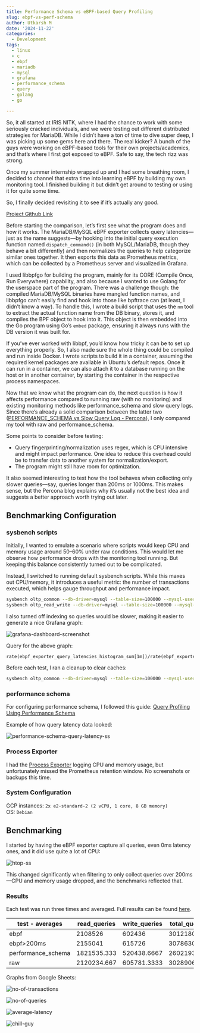 ```yaml
---
title: Performance Schema vs eBPF-based Query Profiling
slug: ebpf-vs-perf-schema
author: Utkarsh M
date: '2024-11-22'
categories:
  - Development
tags:
  - linux
  - c
  - ebpf
  - mariadb
  - mysql
  - grafana
  - performance_schema
  - query
  - golang
  - go

---
```


So, it all started at IRIS NITK, where I had the chance to work with some seriously cracked individuals, and we were testing out different distributed strategies for MariaDB. While I didn’t have a ton of time to dive super deep, I was picking up some gems here and there. The real kicker? A bunch of the guys were working on eBPF-based tools for their own projects/academics, and that’s where I first got exposed to eBPF. Safe to say, the tech rizz was strong.

Once my summer internship wrapped up and I had some breathing room, I decided to channel that extra time into learning eBPF by building my own monitoring tool. I finished building it but didn’t get around to testing or using it for quite some time.

So, I finally decided revisiting it to see if it’s actually any good.

[Project Github Link](https://github.com/Utkar5hM/mariadb-ebpf-exporter)

Before starting the comparison, let’s first see what the program does and how it works. The MariaDB/MySQL eBPF exporter collects query latencies—just as the name suggests—by hooking into the initial query execution function named `dispatch_command()` (in both MySQL/MariaDB, though they behave a bit differently) and then normalizes the queries to help categorize similar ones together. It then exports this data as Prometheus metrics, which can be collected by a Prometheus server and visualized in Grafana.

I used libbpfgo for building the program, mainly for its CORE (Compile Once, Run Everywhere) capability, and also because I wanted to use Golang for the userspace part of the program. There was a challenge though: the compiled MariaDB/MySQL binaries have mangled function names, and libbpfgo can’t easily find and hook into those like bpftrace can (at least, I didn’t know a way). To handle this, I wrote a build script that uses the `nm` tool to extract the actual function name from the DB binary, stores it, and compiles the BPF object to hook into it. This object is then embedded into the Go program using Go’s `embed` package, ensuring it always runs with the DB version it was built for.

If you’ve ever worked with libbpf, you’d know how tricky it can be to set up everything properly. So, I also made sure the whole thing could be compiled and run inside Docker. I wrote scripts to build it in a container, assuming the required kernel packages are available in Ubuntu’s default repos. Once it can run in a container, we can also attach it to a database running on the host or in another container, by starting the container in the respective process namespaces.

Now that we know what the program can do, the next question is how it affects performance compared to running raw (with no monitoring) and existing monitoring methods like performance_schema and slow query logs. Since there’s already a solid comparison between the latter two ([PERFORMANCE_SCHEMA vs Slow Query Log - Percona](https://www.percona.com/blog/performance_schema-vs-slow-query-log/)), I only compared my tool with raw and performance_schema.

Some points to consider before testing:
- Query fingerprinting/normalization uses regex, which is CPU intensive and might impact performance. One idea to reduce this overhead could be to transfer data to another system for normalization/export.
- The program might still have room for optimization.

It also seemed interesting to test how the tool behaves when collecting only slower queries—say, queries longer than 200ms or 1000ms. This makes sense, but the Percona blog explains why it’s usually not the best idea and suggests a better approach worth trying out later.

## Benchmarking Configuration

### sysbench scripts
Initially, I wanted to emulate a scenario where scripts would keep CPU and memory usage around 50–60% under raw conditions. This would let me observe how performance drops with the monitoring tool running. But keeping this balance consistently turned out to be complicated.

Instead, I switched to running default sysbench scripts. While this maxes out CPU/memory, it introduces a useful metric: the number of transactions executed, which helps gauge throughput and performance impact.

```sh
sysbench oltp_common --db-driver=mysql --table-size=100000 --mysql-user=root --mysql-password=L0CK3D_1N --mysql-port=3306 --mysql-host=10.128.0.3 --mysql-db=sysbenchtest prepare
sysbench oltp_read_write --db-driver=mysql --table-size=100000 --mysql-user=root --mysql-password=L0CK3D_1N --mysql-port=3306 --mysql-host=10.128.0.3 --mysql-db=sysbenchtest --threads=12 --report-interval=1 run
```

I also turned off indexing so queries would be slower, making it easier to generate a nice Grafana graph:

![grafana-dashboard-screenshot](/assets/img/other/ebpf-perf/grafana-db.jpeg)

Query for the above graph:
```
rate(ebpf_exporter_query_latencies_histogram_sum[1m])/rate(ebpf_exporter_query_latencies_histogram_count[1m])
```

Before each test, I ran a cleanup to clear caches:

```sh
sysbench oltp_common --db-driver=mysql --table-size=100000 --mysql-user=root --mysql-password=L0CK3D_1N --mysql-port=3306 --mysql-host=10.128.0.3 --mysql-db=sysbenchtest cleanup
```

### performance schema

For configuring performance schema, I followed this guide: [Query Profiling Using Performance Schema](https://dev.mysql.com/doc/mysql-perfschema-excerpt/5.7/en/performance-schema-query-profiling.html)

Example of how query latency data looked:

![performance-schema-query-latency-ss](/assets/img/other/ebpf-perf/perf_schema_ex.jpeg)

### Process Exporter

I had the [Process Exporter](https://github.com/ncabatoff/process-exporter) logging CPU and memory usage, but unfortunately missed the Prometheus retention window. No screenshots or backups this time.

### System Configuration

GCP instances:
`2x e2-standard-2 (2 vCPU, 1 core, 8 GB memory)`  
OS: `Debian`

## Benchmarking

I started by having the eBPF exporter capture all queries, even 0ms latency ones, and it did use quite a lot of CPU:

![htop-ss](/assets/img/other/ebpf-perf/htop.jpeg)

This changed significantly when filtering to only collect queries over 200ms—CPU and memory usage dropped, and the benchmarks reflected that.

### Results

Each test was run three times and averaged. Full results can be found [here](https://github.com/Utkar5hM/utkar5hm.github.io/tree/main/assets/other/ebpf-perf/sysbenchscripts).

| test - averages    | read_queries | write_queries | total_queries | transactions | total_time  | total_events | min_latency | avg_latency | max_latency | 95th_latency |
| ------------------ | ------------ | ------------- | ------------- | ------------ | ----------- | ------------ | ----------- | ----------- | ----------- | ------------ |
| ebpf               | 2108526      | 602436        | 3012180       | 150609       | 300.0397    | 150609       | 8.343333333 | 47.81666667 | 375.13      | 89.27        |
| ebpf>200ms         | 2155041      | 615726        | 3078630       | 153931.5     | 300.0355    | 153931.5     | 7.425       | 46.77       | 378.97      | 94.1         |
| performance_schema | 1821535.333  | 520438.6667   | 2602193.333   | 130109.6667  | 300.05895   | 130109.6667  | 8.648333333 | 56.50833333 | 318.805     | 86.785       |
| raw                | 2120234.667  | 605781.3333   | 3028906.667   | 151445.3333  | 300.0370667 | 151445.3333  | 8.206666667 | 47.55166667 | 365.9416667 | 90.595       |

Graphs from Google Sheets:

![no-of-transactions](/assets/img/other/ebpf-perf/nt.png)

![no-of-queries](/assets/img/other/ebpf-perf/nq.png)

![average-latency](/assets/img/other/ebpf-perf/al.png)

![chill-guy](/assets/img/other/ebpf-perf/lazy.jpeg)
